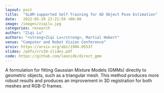 ```yaml
---
layout: post
title:  "SLAM-supported Self-Training for 6D Object Pose Estimation"
date:   2022-05-29 22:21:59 +00:00
image: /images/ziqilu.jpg
categories: research
author: "Ziqi Lu"
authors: "<strong>Ziqi Lu</strong>, Martial Hebert"
venue: "Computer and Robot Vision Conference"
arxiv: https://arxiv.org/abs/1904.05537
slides: /pdfs/crv19-slides.pdf
code: https://github.com/leonidk/direct_gmm
---
```


A formulation for fitting Gaussian Mixture Models (GMMs) directly to geometric objects, such as a triangular mesh. This method produces more robust results and produces an improvement in 3D registration for both meshes and RGB-D frames. 